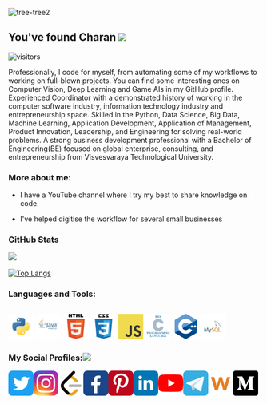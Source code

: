 ![tree-tree2](https://github.com/charanhu/Charan/blob/master/RedwoodJS.png?raw=true)

## You've found Charan <img src="https://media.giphy.com/media/hvRJCLFzcasrR4ia7z/giphy.gif" width="25px">

![visitors](https://visitor-badge.glitch.me/badge?page_id=charanhu.visitor-badge)
 

Professionally, I code for myself, from automating some of my workflows to working on full-blown projects. You can find some interesting ones on Computer Vision, Deep Learning and Game AIs in my GitHub profile. Experienced Coordinator with a demonstrated history of working in the computer software industry, information technology industry and entrepreneurship space. Skilled in the Python, Data Science, Big Data, Machine Learning, Application Development, Application of Management, Product Innovation, Leadership, and Engineering for solving real-world problems. A strong business development professional with a Bachelor of Engineering(BE) focused on global enterprise, consulting, and entrepreneurship from Visvesvaraya Technological University. 


  
### More about me:

- I have a YouTube channel where I try my best to share knowledge on code.<a href="https://www.youtube.com/CharanHU">
  <img align="left" alt="" width="22px" src="https://upload.wikimedia.org/wikipedia/commons/1/19/Walou.jpg" />
</a>

- I've helped digitise the workflow for several small businesses

### GitHub Stats

<p align="left"> <img src="https://github-readme-stats.vercel.app/api?username=charanhu&show_icons=true&theme=merko&count_private=true&include_all_commits=true"/>

[![Top Langs](https://github-readme-stats.vercel.app/api/top-langs/?username=charanhu&theme=merko&hide=html,php,css&layout=compact)](https://github.com/charanhu/github-readme-stats)





### Languages and Tools:
<img height="50" width="50" src="https://raw.githubusercontent.com/github/explore/80688e429a7d4ef2fca1e82350fe8e3517d3494d/topics/python/python.png" /> <img height="50" width="50" src="https://raw.githubusercontent.com/github/explore/80688e429a7d4ef2fca1e82350fe8e3517d3494d/topics/java/java.png" /> <img height="50" width="50" src="https://raw.githubusercontent.com/github/explore/80688e429a7d4ef2fca1e82350fe8e3517d3494d/topics/html/html.png" /> <img height="50" width="50" src="https://raw.githubusercontent.com/github/explore/80688e429a7d4ef2fca1e82350fe8e3517d3494d/topics/css/css.png" /> <img height="50" width="50" src="https://raw.githubusercontent.com/github/explore/80688e429a7d4ef2fca1e82350fe8e3517d3494d/topics/javascript/javascript.png" /> <img height="50" width="50" src="https://raw.githubusercontent.com/github/explore/80688e429a7d4ef2fca1e82350fe8e3517d3494d/topics/c/c.png" />  <img height="50" width="50" src="https://raw.githubusercontent.com/github/explore/80688e429a7d4ef2fca1e82350fe8e3517d3494d/topics/cpp/cpp.png" /> <img height="50" width="50" src="https://raw.githubusercontent.com/github/explore/80688e429a7d4ef2fca1e82350fe8e3517d3494d/topics/mysql/mysql.png" />
---

### My Social Profiles:<img src="https://media.giphy.com/media/3o72EUVzqzm8V1P9qU/giphy.gif" width="50">
<a href="https://www.twitter.com/Charan_H_U"><img align="left" alt="" width="50" src="social/3.png" />
</a><a href="https://www.instagram.com/charan_hu/"><img align="left" alt="" width="50" src="social/1.png" />
</a><a href="https://leetcode.com/charanhu/"><img align="left" alt="" width="50" src="social/10.png" />
</a><a href="https://www.facebook.com/iamcharanhu/"><img align="left" alt="" width="50" src="social/2.png" />
</a><a href="https://www.pinterest.com/charan_h_u/"><img align="left" alt="" width="50" src="social/4.png" />
</a><a href="https://www.linkedin.com/in/charanhu/"><img align="left" alt="" width="50" src="social/5.png" />
</a><a href="https://www.youtube.com/CharanHU"><img align="left" alt="" width="50" src="social/8.png" />
</a><a href="https://t.me/charanhu"><img align="left" alt="" width="50" src="social/6.png" />
</a><a href="https://wrytin.com/charan1"><img align="left" alt="" width="50" src="social/12.png" />
</a><a href="https://medium.com/@charanhu"><img align="left" alt="" width="50" src="social/11.png" />
</a>
